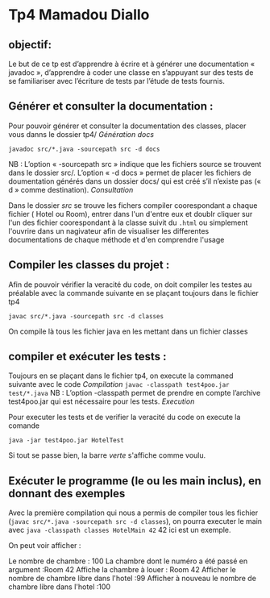 # Tp4 Mamadou Diallo 

## objectif:
Le but de ce tp est d’apprendre à écrire et à générer une documentation « javadoc », d’apprendre à coder une classe en s’appuyant sur des tests de se familiariser avec l’écriture de tests par l’étude de tests fournis.

## Générer et consulter la documentation :
Pour pouvoir générer et consulter la documentation des classes, placer vous danns le dossier tp4/
_Génération docs_

`javadoc src/*.java -sourcepath src -d docs`

NB : L’option « -sourcepath src » indique que les fichiers source se trouvent dans le dossier src/.
L’option « -d docs » permet de placer les fichiers de doumentation générés dans un dossier docs/ qui est créé
s’il n’existe pas (« d » comme destination).
_Consultation_

Dans le dossier *src* se trouve les fichers compiler coorespondant a chaque fichier ( Hotel ou Room), entrer dans l'un d'entre eux et doublr cliquer sur l'un des fichier coorespondant à la classe suivit du `.html` ou simplement l'ouvrire dans un nagivateur afin de visualiser les differentes documentations de chaque méthode et d'en comprendre l'usage

## Compiler les classes du projet : 
Afin de pouvoir vérifier la veracité du code, on doit compiler les testes au préalable avec la commande suivante en se plaçant toujours dans le fichier tp4


`javac src/*.java -sourcepath src -d classes`

On compile là tous les fichier java en les mettant dans un fichier classes



## compiler et exécuter les tests : 
Toujours en se plaçant dans le fichier tp4, on execute la commaned suivante avec le code
_Compilation_
`javac -classpath test4poo.jar test/*.java`
NB : L’option -classpath permet de prendre en compte l’archive test4poo.jar qui est nécessaire pour les tests.
_Execution_

Pour executer les tests et de verifier la veracité du code on execute la comande 

`java -jar test4poo.jar HotelTest`

Si tout se passe bien, la barre *verte* s'affiche comme voulu.



## Exécuter le programme (le ou les main inclus), en donnant des exemples
Avec la première compilation qui nous a permis de compiler  tous les fichier (`javac src/*.java -sourcepath src -d classes`), on pourra executer le main avec `java -classpath classes HotelMain 42`  42 ici est un  exemple.


On peut voir afficher : 

Le nombre de chambre : 100
La chambre dont le numéro a été passé en argument  :Room 42
Affiche la chambre à louer : Room 42
Afficher le nombre de chambre libre dans l'hotel :99
Afficher à nouveau le nombre de chambre libre dans l'hotel :100

